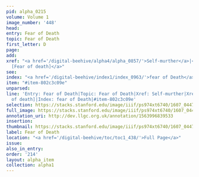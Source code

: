 ```yaml
---
pid: alpha_0215
volume: Volume 1
image_number: '448'
head:
entry: Fear of Death
topic: Fear of Death
first_letter: D
page:
add:
xref: "<a href='/digital-beehive/alpha4/alpha_0857/'>Self-murther</a>|<a href='/digital-beehive/num2/num_0526/'>424
  [Fear of death]</a>"
see:
index: "<a href='/digital-beehive/index1/index_0963/'>fear of Death</a>"
item: "#item-802c3c09e"
unparsed:
line: 'Entry: Fear of Death|Topic: Fear of Death|Xref: Self-murther|Xref: 424 [Fear
  of death]|Index: fear of Death|#item-802c3c09e'
selection: https://stacks.stanford.edu/image/iiif/ps974xt6740/1607_0447/720,740,3054,566/full/0/default.jpg
full_image: https://stacks.stanford.edu/image/iiif/ps974xt6740/1607_0447/full/full/0/default.jpg
annotation_uri: http://dev.llgc.org.uk/annotation/1563996839533
insertion:
thumbnail: https://stacks.stanford.edu/image/iiif/ps974xt6740/1607_0447/720,740,600,180/250,/0/default.jpg
label: Fear of Death
location: "<a href='/digital-beehive/toc/toc1_438/'>Full Page</a>"
issue:
also_in_entry:
order: '214'
layout: alpha_item
collection: alpha1
---
```


